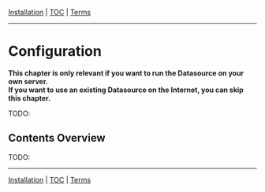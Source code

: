 [Installation](installation.md) | [TOC](README.md) | [Terms](terms.md)
- - -

# Configuration

__This chapter is only relevant if you want to run the Datasource on your own
server.  
If you want to use an existing Datasource on the Internet, you can skip
this chapter.__

TODO:


## Contents Overview

TODO:



- - -

[Installation](installation.md) | [TOC](README.md) | [Terms](terms.md)
